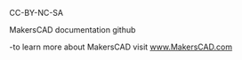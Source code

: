 CC-BY-NC-SA

MakersCAD documentation github

-to learn more about MakersCAD visit www.MakersCAD.com
